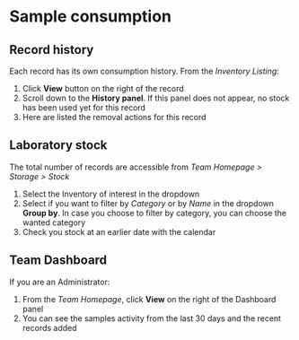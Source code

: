 # Sample consumption

## Record history
Each record has its own consumption history. From the *Inventory Listing*:
1. Click **View** button on the right of the record
2. Scroll down to the **History panel**. If this panel does not appear, no stock has been used yet for this record
3. Here are listed the removal actions for this record 

## Laboratory stock
The total number of records are accessible from *Team Homepage > Storage > Stock*
1. Select the Inventory of interest in the dropdown
2. Select if you want to filter by *Category* or by *Name* in the dropdown **Group by**. In case you choose to filter by category, you can choose the wanted category
3. Check you stock at an earlier date with the calendar
   
## Team Dashboard
If you are an Administrator:
1. From the *Team Homepage*, click **View** on the right of the Dashboard panel
2. You can see the samples activity from the last 30 days and the recent records added